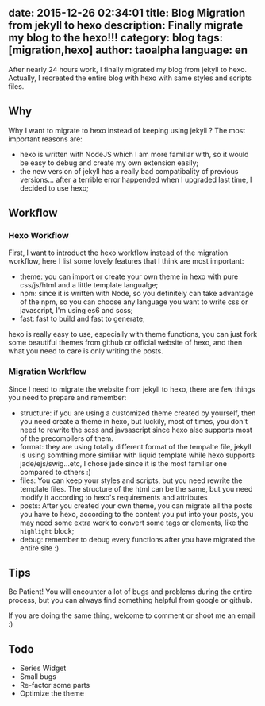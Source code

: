 date: 2015-12-26 02:34:01
title: Blog Migration from jekyll to hexo
description: Finally migrate my blog to the hexo!!!
category: blog
tags: [migration,hexo]
author: taoalpha
language: en
---

After nearly 24 hours work, I finally migrated my blog from jekyll to hexo. Actually, I recreated the entire blog with hexo with same styles and scripts files.

## Why

Why I want to migrate to hexo instead of keeping using jekyll ? The most important reasons are:

- hexo is written with NodeJS which I am more familiar with, so it would be easy to debug and create my own extension easily;
- the new version of jekyll has a really bad compatibality of previous versions... after a terrible error happended when I upgraded last time, I decided to use hexo;

## Workflow

### Hexo Workflow

First, I want to introduct the hexo workflow instead of the migration workflow, here I list some lovely features that I think are most important:

- theme: you can import or create your own theme in hexo with pure css/js/html and a little template langualge;
- npm: since it is written with Node, so you definitely can take advantage of the npm, so you can choose any language you want to write css or javascript, I'm using es6 and scss;
- fast: fast to build and fast to generate;

hexo is really easy to use, especially with theme functions, you can just fork some beautiful themes from github or official website of hexo, and then what you need to care is only writing the posts.

### Migration Workflow

Since I need to migrate the website from jekyll to hexo, there are few things you need to prepare and remember:

- structure: if you are using a customized theme created by yourself, then you need create a theme in hexo, but luckily, most of times, you don't need to rewrite the scss and javsascript since hexo also supports most of the precompilers of them.
- format: they are using totally different format of the tempalte file, jekyll is using somthing more similiar with liquid template while hexo supports jade/ejs/swig...etc, I chose jade since it is the most familiar one compared to others :)
- files: You can keep your styles and scripts, but you need rewrite the template files. The structure of the html can be the same, but you need modify it according to hexo's requirements and attributes
- posts: After you created your own theme, you can migrate all the posts you have to hexo, according to the content you put into your posts, you may need some extra work to convert some tags or elements, like the `highlight` block;
- debug: remember to debug every functions after you have migrated the entire site :)

## Tips

Be Patient! You will encounter a lot of bugs and problems during the entire process, but you can always find something helpful from google or github.

If you are doing the same thing, welcome to comment or shoot me an email :)

## Todo

- Series Widget
- Small bugs
- Re-factor some parts
- Optimize the theme
